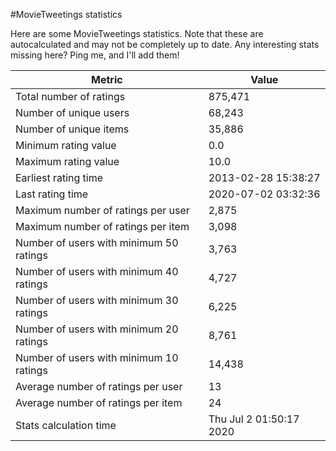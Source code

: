 #MovieTweetings statistics

Here are some MovieTweetings statistics. Note that these are autocalculated and may not be completely up to date. Any interesting stats missing here? Ping me, and I'll add them!

Metric | Value
--- | ---
Total number of ratings                 | 875,471
Number of unique users                  | 68,243
Number of unique items                  | 35,886
Minimum rating value                    | 0.0
Maximum rating value                    | 10.0
Earliest rating time                    | 2013-02-28 15:38:27
Last rating time                        | 2020-07-02 03:32:36
Maximum number of ratings per user      | 2,875
Maximum number of ratings per item      | 3,098
Number of users with minimum 50 ratings | 3,763
Number of users with minimum 40 ratings | 4,727
Number of users with minimum 30 ratings | 6,225
Number of users with minimum 20 ratings | 8,761
Number of users with minimum 10 ratings | 14,438
Average number of ratings per user      | 13
Average number of ratings per item      | 24
Stats calculation time                  | Thu Jul  2 01:50:17 2020

